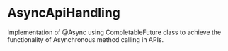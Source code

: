 # AsyncApiHandling
Implementation of @Async using CompletableFuture class to achieve the functionality of Asynchronous method calling in APIs.
